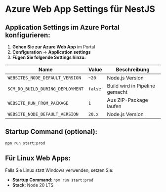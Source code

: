 # Azure Web App Settings für NestJS

## Application Settings im Azure Portal konfigurieren:

1. **Gehen Sie zur Azure Web App** im Portal
2. **Configuration** → **Application settings**
3. **Fügen Sie folgende Settings hinzu:**

| Name | Value | Beschreibung |
|------|-------|--------------|
| `WEBSITES_NODE_DEFAULT_VERSION` | `~20` | Node.js Version |
| `SCM_DO_BUILD_DURING_DEPLOYMENT` | `false` | Build wird in Pipeline gemacht |
| `WEBSITE_RUN_FROM_PACKAGE` | `1` | Aus ZIP-Package laufen |
| `WEBSITE_NODE_DEFAULT_VERSION` | `20.x` | Node.js Version |

## Startup Command (optional):
```
npm run start:prod
```

## Für Linux Web Apps:
Falls Sie Linux statt Windows verwenden, setzen Sie:
- **Startup Command**: `npm run start:prod`
- **Stack**: Node 20 LTS

